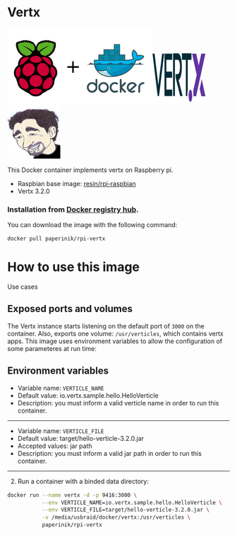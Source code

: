 # Vertx

![docker_logo](https://raw.githubusercontent.com/brunocantisano/rpi-vertx/master/files/docker.png)![docker_vertx_logo](https://raw.githubusercontent.com/brunocantisano/rpi-vertx/master/files/logo-vertx.png)![docker_paperinik_logo](https://raw.githubusercontent.com/brunocantisano/rpi-vertx/master/files/docker_paperinik_120x120.png)

This Docker container implements vertx on Raspberry pi.

 * Raspbian base image: [resin/rpi-raspbian](https://hub.docker.com/r/resin/rpi-raspbian/)
 * Vertx 3.2.0
 
### Installation from [Docker registry hub](https://registry.hub.docker.com/u/paperinik/rpi-vertx/).

You can download the image with the following command:

```bash
docker pull paperinik/rpi-vertx
```

# How to use this image

Use cases

Exposed ports and volumes
----
The Vertx instance starts listening on the default port of `3000` on the container. Also, exports one volume: `/usr/verticles`, which contains vertx apps.
This image uses environment variables to allow the configuration of some parameteres at run time:

Environment variables
----
* Variable name: `VERTICLE_NAME`
* Default value: io.vertx.sample.hello.HelloVerticle
* Description: you must inform a valid verticle name in order to run this container.
----
* Variable name: `VERTICLE_FILE`
* Default value: target/hello-verticle-3.2.0.jar
* Accepted values: jar path 
* Description: you must inform a valid jar path in order to run this container.
----

2) Run a container with a binded data directory:
```bash
docker run --name vertx -d -p 9416:3000 \
           --env VERTICLE_NAME=io.vertx.sample.hello.HelloVerticle \
           --env VERTICLE_FILE=target/hello-verticle-3.2.0.jar \
           -v /media/usbraid/docker/vertx:/usr/verticles \
           paperinik/rpi-vertx
```